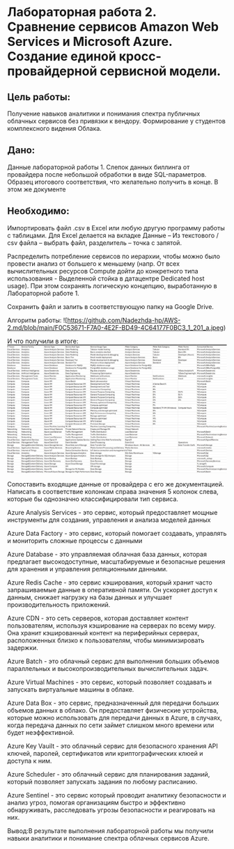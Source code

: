 # Лабораторная работа 2. Сравнение сервисов Amazon Web Services и Microsoft Azure. Создание единой кросс-провайдерной сервисной модели.
## Цель работы:

Получение навыков аналитики и понимания спектра публичных облачных сервисов без привязки к вендору. Формирование у студентов комплексного видения Облака.

## Дано:

Данные лабораторной работы 1. Слепок данных биллинга от провайдера после небольшой обработки в виде SQL-параметров. Образец итогового соответствия, что желательно получить в конце. В этом же документе

## Необходимо:

Импортировать файл .csv в Excel или любую другую программу работы с таблицами. Для Excel делается на вкладке Данные – Из текстового / csv файла – выбрать файл, разделитель – точка с запятой.

Распределить потребление сервисов по иерархии, чтобы можно было провести анализ от большего к меньшему (напр. От всех вычислительных ресурсов Compute дойти до конкретного типа использования - Выделенной стойка в датацентре Dedicated host usage). При этом сохранять логическую концепцию, выработанную в Лабораторной работе 1.

Сохранить файл и залить в соответствующую папку на Google Drive.

Алгоритм работы:
![https://github.com/Nadezhda-hp/AWS-2.md/blob/main/F0C53671-F7A0-4E2F-BD49-4C64177F0BC3_1_201_a.jpeg)

И что получили в итоге:
![](https://github.com/Nadezhda-hp/AWS-2.md/blob/main/clouds/195C9D8E-EA7F-4B69-9500-84C1A78DEE43_1_201_a.jpeg)


Сопоставить входящие данные от провайдера с его же документацией. Написать в соответствие колонкам справа значения 5 колонок слева, которые бы однозначно классифицировали тип сервиса.

Azure Analysis Services - это сервис, который предоставляет мощные инструменты для создания, управления и анализа моделей данных

Azure Data Factory - это сервис, который помогает создавать, управлять и мониторить сложные процессы с данными

Azure Database - это управляемая облачная база данных, которая предлагает высокодоступные, масштабируемые и безопасные решения для хранения и управления реляционными данными.

Azure Redis Cache - это сервис кэширования, который хранит часто запрашиваемые данные в оперативной памяти. Он ускоряет доступ к данным, снижает нагрузку на базы данных и улучшает производительность приложений.

Azure CDN - это сеть серверов, которая доставляет контент пользователям, используя кэширование на серверах по всему миру. Она хранит кэшированный контент на периферийных серверах, расположенных близко к пользователям, чтобы минимизировать задержки.

Azure Batch - это облачный сервис для выполнения больших объемов параллельных и высокопроизводительных вычислительных задач.

Azure Virtual Machines - это сервис, который позволяет создавать и запускать виртуальные машины в облаке.

Azure Data Box - это сервис, предназначенный для передачи больших объемов данных в облако. Он предоставляет физические устройства, которые можно использовать для передачи данных в Azure, в случаях, когда передача данных по сети займет слишком много времени или будет неэффективной.

Azure Key Vauilt - это облачный сервис для безопасного хранения API ключей, паролей, сертификатов или криптографических клюей и доступа к ним.

Azure Scheduler - это облачный сервис для планирования заданий, который позволяет запускать задания по любому расписанию.

Azure Sentinel - это сервис который проводит аналитику безопасности и анализ угроз, помогая организациям быстро и эффективно обнаруживать, расследовать угрозы безопасности и реагировать на них.

Вывод:В результате выполнения лабораторной работы мы получили навыки аналитики и понимание спектра облачных сервисов Azure.
